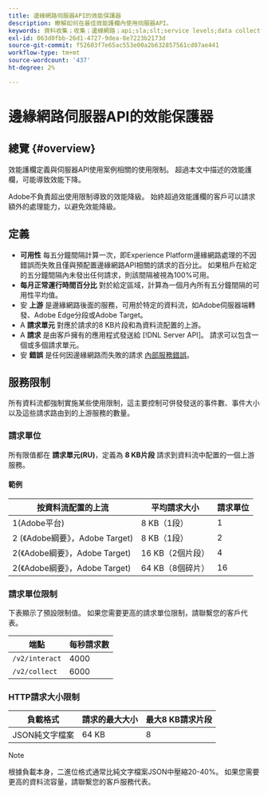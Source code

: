 ```yaml
---
title: 邊緣網路伺服器API的效能保護器
description: 瞭解如何在最佳效能護欄內使用伺服器API。
keywords: 資料收集；收集；邊緣網路；api;sla;slt;service levels;data collection;edge network;api;sla;slt;service levels
exl-id: 063d0fbb-26d1-4727-9dea-8e7223b2173d
source-git-commit: f52603f7e65ac553e00a2b632857561cd07ae441
workflow-type: tm+mt
source-wordcount: '437'
ht-degree: 2%

---
```


# 邊緣網路伺服器API的效能保護器

## 總覽 {#overview}

效能護欄定義與伺服器API使用案例相關的使用限制。 超過本文中描述的效能護欄，可能導致效能下降。

Adobe不負責超出使用限制導致的效能降級。 始終超過效能護欄的客戶可以請求額外的處理能力，以避免效能降級。

## 定義

* **可用性** 每五分鐘間隔計算一次，即Experience Platform邊緣網路處理的不因錯誤而失敗且僅與預配置邊緣網路API相關的請求的百分比。 如果租戶在給定的五分鐘間隔內未發出任何請求，則該間隔被視為100%可用。
* **每月正常運行時間百分比** 對於給定區域，計算為一個月內所有五分鐘間隔的可用性平均值。
* 安 **上游** 是邊緣網路後面的服務，可用於特定的資料流，如Adobe伺服器端轉發、Adobe Edge分段或Adobe Target。
* A **請求單元** 對應於請求的8 KB片段和為資料流配置的上游。
* A **請求** 是由客戶擁有的應用程式發送給 [!DNL Server API]。 請求可以包含一個或多個請求單元。
* 安 **錯誤** 是任何因邊緣網路而失敗的請求 [內部服務錯誤](error-handling.md)。

## 服務限制

所有資料流都強制實施某些使用限制，這主要控制可併發發送的事件數、事件大小以及這些請求路由到的上游服務的數量。

### 請求單位

所有限值都在 **請求單元(RU)**，定義為 **8 KB片段** 請求到資料流中配置的一個上游服務。

#### 範例

| 按資料流配置的上流 | 平均請求大小 | 請求單位 |
| --- | --- | --- |
| 1(Adobe平台) | 8 KB（1段） | 1 |
| 2 (《Adobe綱要》，Adobe Target) | 8 KB（1段） | 2 |
| 2(《Adobe綱要》，Adobe Target) | 16 KB（2個片段） | 4 |
| 2(《Adobe綱要》，Adobe Target) | 64 KB（8個碎片） | 16 |

### 請求單位限制

下表顯示了預設限制值。 如果您需要更高的請求單位限制，請聯繫您的客戶代表。

| 端點 | 每秒請求數 |
| --- | --- |
| `/v2/interact` | 4000 |
| `/v2/collect` | 6000 |


### HTTP請求大小限制

| 負載格式 | 請求的最大大小 | 最大8 KB請求片段 |
| --- | --- | --- |
| JSON純文字檔案 | 64 KB | 8 |


>[!NOTE]
>
>根據負載本身，二進位格式通常比純文字檔案JSON中壓縮20-40%。 如果您需要更高的資料流容量，請聯繫您的客戶服務代表。
